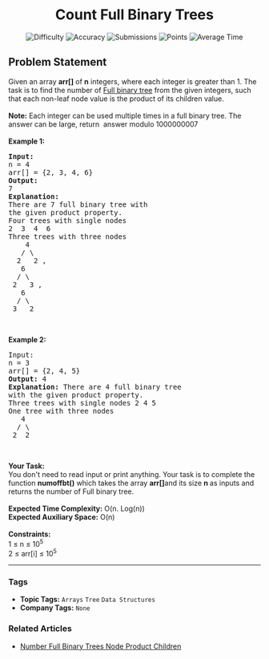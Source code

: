 <h1 align="center">Count Full Binary Trees</h1>

<p align="center">
  <img alt="Difficulty" title="Difficulty" src="https://custom-icon-badges.demolab.com/badge/Difficulty: Medium-1F222E?style=for-the-badge&logoColor=white&logo=fire"/>
  <img alt="Accuracy" title="Accuracy" src="https://custom-icon-badges.demolab.com/badge/Accuracy: 53.61%25-1F222E?style=for-the-badge&logoColor=white&logo=target"/>
  <img alt="Submissions" title="Submissions" src="https://custom-icon-badges.demolab.com/badge/Submissions: 14K+-1F222E?style=for-the-badge&logoColor=white&logo=repo"/>
  <img alt="Points" title="Points" src="https://custom-icon-badges.demolab.com/badge/Points: 4-1F222E?style=for-the-badge&logoColor=white&logo=award"/>
  <img alt="Average Time" title="Average Time" src="https://custom-icon-badges.demolab.com/badge/Average%20Time: N/A-1F222E?style=for-the-badge&logoColor=white&logo=clock"/>
</p>

## Problem Statement

Given an array <b>arr[]</b> of <b>n</b> integers, where each integer is greater than 1. The task is to find the number of [Full binary tree](http://quiz.geeksforgeeks.org/binary-tree-set-3-types-of-binary-tree/) from the given integers, such that each non-leaf node value is the product of its children value.<br><br><b>Note:</b> Each integer can be used multiple times in a full binary tree. The answer can be large, return  answer modulo 1000000007<br><br><b>Example 1:</b>
<pre><b>Input:</b>
n = 4
arr[] = {2, 3, 4, 6}
<b>Output:
</b>7
<b>Explanation:</b>
There are 7 full binary tree with
the given product property.
Four trees with single nodes
2  3  4  6
Three trees with three nodes
    4   
   / \
  2   2 ,
   6    
  / \
 2   3 ,
   6
  / \
 3   2</pre>

 

<b>Example 2:</b>
<pre>Input: 
n = 3
arr[] = {2, 4, 5} 
<b>Output: </b>4
<b>Explanation:</b> There are 4 full binary tree
with the given product property. 
Three trees with single nodes 2 4 5
One tree with three nodes
   4
  / \
 2  2</pre>

 

<b>Your Task:  </b><br>You don't need to read input or print anything. Your task is to complete the function <b>numoffbt()</b> which takes the array <b>arr[]</b>and its size <b>n</b><b> </b>as inputs and returns the number of Full binary tree.<br><br><b>Expected Time Complexity:</b> O(n. Log(n))<br><b>Expected Auxiliary Space:</b> O(n)<br><br><b>Constraints:</b><br>1 ≤ n ≤ 10<sup>5</sup><br>2 ≤ arr[i] ≤ 10<sup>5</sup>


<hr>

### Tags
- **Topic Tags:** `Arrays` `Tree` `Data Structures`
- **Company Tags:** `None`

### Related Articles
- [Number Full Binary Trees Node Product Children](https://www.geeksforgeeks.org/number-full-binary-trees-node-product-children/)

